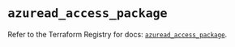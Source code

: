 # `azuread_access_package`

Refer to the Terraform Registry for docs: [`azuread_access_package`](https://registry.terraform.io/providers/hashicorp/azuread/3.2.0/docs/resources/access_package).
